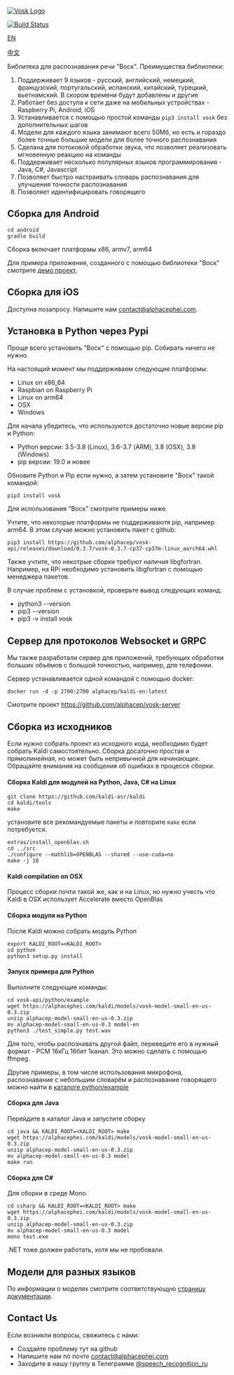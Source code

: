 [![Vosk Logo](https://alphacephei.com/img/logo_mini.png)](https://alphacephei.com)

[![Build Status](https://travis-ci.com/alphacep/vosk-api.svg?branch=master)](https://travis-ci.com/alphacep/vosk-api)

[EN](README.md)

[中文](README.zh.md)

Библитека для распознавания речи "Воск". Преимущества библиотеки:

  1. Поддерживает 9 языков - русский, английский, немецкий, французский, португальский, испанский, китайский, турецкий, вьетнамский. В скором времени будут добавлены и другие
  1. Работает без доступа к сети даже на мобильных устройствах - Raspberry Pi, Android, iOS
  1. Устанавливается с помощью простой команды `pip3 install vosk` без дополнительных шагов
  1. Модели для каждого языка занимают всего 50Мб, но есть и гораздо более точные большие модели для более точного распознавания
  1. Сделана для потоковой обработки звука, что позволяет реализовать мгновенную реакцию на команды
  1. Поддерживает несколько популярных языков программирования - Java, C#, Javascript
  1. Позволяет быстро настраивать словарь распознавания для улучшения точности распознавания
  1. Позволяет идентифицировать говорящего

## Сборка для Android

```
cd android
gradle build
```

Сборка включает платформы x86, armv7, arm64

Для примера приложения, созданного с помощью библиотеки "Воск" смотрите [демо проект](https://github.com/alphacep/kaldi-android-demo).

## Сборка для iOS

Доступна позапросу. Напишите нам [contact@alphacephei.com](mailto:contact@alphacephei.com).

## Установка в Python через Pypi

Проще всего установить "Воск" с помощью pip. Собирать ничего не нужно.

На настоящий момент мы поддерживаем следующие платформы:

  * Linux on x86_64
  * Raspbian on Raspberry Pi
  * Linux on arm64
  * OSX
  * Windows

Для начала убедитесь, что используются достаточно новые версии pip и Python:

  * Python версии: 3.5-3.8 (Linux), 3.6-3.7 (ARM), 3.8 (OSX), 3.8 (Windows)
  * pip версии: 19.0 и новее

Обновите Python и Pip если нужно, а затем установите "Воск" такой командой:

```
pip3 install vosk
```

Для использования "Воск" смотрите примеры ниже.

Учтите, что некоторые платформы не поддерживаютя pip, например arm64. В этом случае можно установить пакет с github:

```
pip3 install https://github.com/alphacep/vosk-api/releases/download/0.3.7/vosk-0.3.7-cp37-cp37m-linux_aarch64.whl
```

Также учтите, что некотрые сборки требуют наличия libgfortran. Например, на RPi необходимо установить libgfortran с 
помощью менеджера пакетов.

В случае проблем с установкой, проверьте вывод следующих команд:

  * python3 --version
  * pip3 --version
  * pip3 -v install vosk

## Сервер для протоколов Websocket и GRPC

Мы также разработали сервер для приложений, требующих обработки больших объёмов с большой точностью, например, для телефонии.

Сервер устанавливается одной командой с помощью docker:

```
docker run -d -p 2700:2700 alphacep/kaldi-en:latest
```

Смотрите проект https://github.com/alphacep/vosk-server


## Сборка из исходников

Если нужно собрать проект из исходного кода, необходимо будет собрать 
Kaldi самостоятельно. Сборка досаточно простая и прямолинейная, но может
быть непривычной для начинающих. Обращайте внимания на сообщения об ошибках
в процессе сборки.

#### Сборка Kaldi для модулей на Python, Java, C# на Linux

```
git clone https://github.com/kaldi-asr/kaldi
cd kaldi/tools
make
```

установите все рекомандуемые пакеты и повторите `make` если потребуется.

```
extras/install_openblas.sh
cd ../src
./configure --mathlib=OPENBLAS --shared --use-cuda=no
make -j 10
```

#### Kaldi compilation on OSX

Процесс сборки почти такой же, как и на Linux, но нужно учесть что Kaldi в OSX использует Accelerate вместо OpenBlas

#### Сборка модуля на Python

После Kaldi можно собрать модуль Python

```
export KALDI_ROOT=<KALDI_ROOT>
cd python
python3 setup.py install
```

#### Запуск примера для Python

Выполните следующие команды:

```
cd vosk-api/python/example
wget https://alphacephei.com/kaldi/models/vosk-model-small-en-us-0.3.zip
unzip alphacep-model-small-en-us-0.3.zip
mv alphacep-model-small-en-us-0.3 model-en
python3 ./test_simple.py test.wav
```

Для того, чтобы распознавать другой файл, переведите его в нужный формат - PCM 16кГц 16бит 1канал. Это можно сделать с помощью ffmpeg.

Другие примеры, в том числе использования микрофона, распознавание с небольшим словарём и распознавание говорящего можно найти в [каталоге python/example](https://github.com/alphacep/vosk-api/tree/master/python/example)

#### Сборка для Java

Перейдите в каталог Java и запустите сборку

```
cd java && KALDI_ROOT=<KALDI_ROOT> make
wget https://alphacephei.com/kaldi/models/vosk-model-small-en-us-0.3.zip
unzip alphacep-model-small-en-us-0.3.zip
mv alphacep-model-small-en-us-0.3 model
make run
```

#### Сборка для C#

Для сборки в среде Mono.

```
cd csharp && KALDI_ROOT=<KALDI_ROOT> make
wget https://alphacephei.com/kaldi/models/vosk-model-small-en-us-0.3.zip
unzip alphacep-model-small-en-us-0.3.zip
mv alphacep-model-small-en-us-0.3 model
mono test.exe
```

.NET тоже должен работать, хотя мы не пробовали.

## Модели для разных языков

По информации о моделях смотрите соответствующую [страницу документации](https://github.com/alphacep/vosk-api/blob/master/doc/models.md).

## Contact Us

Если возникли вопросы, свяжитесь с нами:

   * Создайте проблему тут на github
   * Напишите нам по почте [contact@alphacephei.com](mailto:contact@alphacephei.com)
   * Заходите в нашу группу в Телеграмме [@speech_recognition_ru](https://t.me/speech_recognition_ru)
